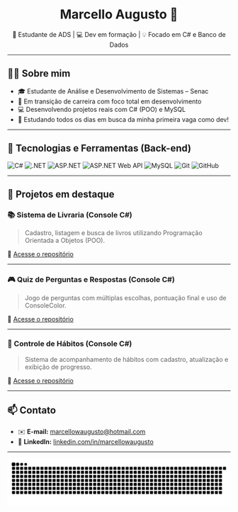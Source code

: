 <h1 align="center">Marcello Augusto 🚀</h1>
<p align="center">🎯 Estudante de ADS | 💻 Dev em formação | 💡 Focado em C# e Banco de Dados</p>

---

## 👨‍💻 Sobre mim

- 🎓 Estudante de Análise e Desenvolvimento de Sistemas – Senac  
- 💼 Em transição de carreira com foco total em desenvolvimento  
- 💻 Desenvolvendo projetos reais com C# (POO) e MySQL  
- 🧠 Estudando todos os dias em busca da minha primeira vaga como dev!

---

## 🧰 Tecnologias e Ferramentas (Back-end)

![C#](https://img.shields.io/badge/C%23-239120?style=for-the-badge&logo=csharp&logoColor=white)
![.NET](https://img.shields.io/badge/.NET-512BD4?style=for-the-badge&logo=dotnet&logoColor=white)
![ASP.NET](https://img.shields.io/badge/ASP.NET-512BD4?style=for-the-badge&logo=dotnet&logoColor=white)
![ASP.NET Web API](https://img.shields.io/badge/ASP.NET%20Web%20API-5C2D91?style=for-the-badge&logo=dotnet&logoColor=white)
![MySQL](https://img.shields.io/badge/MySQL-4479A1?style=for-the-badge&logo=mysql&logoColor=white)
![Git](https://img.shields.io/badge/Git-F05032?style=for-the-badge&logo=git&logoColor=white)
![GitHub](https://img.shields.io/badge/GitHub-181717?style=for-the-badge&logo=github&logoColor=white)

---

## 📌 Projetos em destaque

### 📚 Sistema de Livraria (Console C#)
> Cadastro, listagem e busca de livros utilizando Programação Orientada a Objetos (POO).

🔗 [Acesse o repositório](https://github.com/MarcellowAugusto/SistemaLivraria)

---

### 🎮 Quiz de Perguntas e Respostas (Console C#)
> Jogo de perguntas com múltiplas escolhas, pontuação final e uso de ConsoleColor.

🔗 [Acesse o repositório](https://github.com/MarcellowAugusto/JogoDePerguntas)

---

### 🌱 Controle de Hábitos (Console C#)
> Sistema de acompanhamento de hábitos com cadastro, atualização e exibição de progresso.

🔗 [Acesse o repositório](https://github.com/MarcellowAugusto/ControleDeHabitos)

---

## 📫 Contato

- ✉️ **E-mail:** [marcellowaugusto@hotmail.com](mailto:marcellowaugusto@hotmail.com)  
- 💼 **LinkedIn:** [linkedin.com/in/marcellowaugusto](https://linkedin.com/in/marcellowaugusto)

---

<p align="center">
  <picture>
    <source media="(prefers-color-scheme: dark)" srcset="https://raw.githubusercontent.com/MarcellowAugusto/MarcellowAugusto/output/github-contribution-grid-snake-dark.svg">
    <source media="(prefers-color-scheme: light)" srcset="https://raw.githubusercontent.com/MarcellowAugusto/MarcellowAugusto/output/github-contribution-grid-snake.svg">
    <img alt="github contribution grid snake animation" src="https://raw.githubusercontent.com/MarcellowAugusto/MarcellowAugusto/output/github-contribution-grid-snake.svg">
  </picture>
</p>
